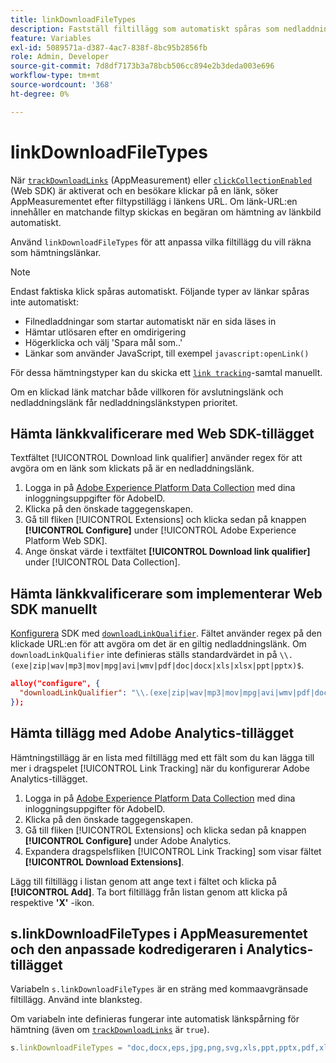 ```yaml
---
title: linkDownloadFileTypes
description: Fastställ filtillägg som automatiskt spåras som nedladdningslänkar.
feature: Variables
exl-id: 5089571a-d387-4ac7-838f-8bc95b2856fb
role: Admin, Developer
source-git-commit: 7d8df7173b3a78bcb506cc894e2b3deda003e696
workflow-type: tm+mt
source-wordcount: '368'
ht-degree: 0%

---
```


# linkDownloadFileTypes

När [`trackDownloadLinks`](trackdownloadlinks.md) (AppMeasurement) eller [`clickCollectionEnabled`](trackdownloadlinks.md) (Web SDK) är aktiverat och en besökare klickar på en länk, söker AppMeasurementet efter filtypstillägg i länkens URL. Om länk-URL:en innehåller en matchande filtyp skickas en begäran om hämtning av länkbild automatiskt.

Använd `linkDownloadFileTypes` för att anpassa vilka filtillägg du vill räkna som hämtningslänkar.

>[!NOTE]
>
>Endast faktiska klick spåras automatiskt. Följande typer av länkar spåras inte automatiskt:
>
>* Filnedladdningar som startar automatiskt när en sida läses in
>* Hämtar utlösaren efter en omdirigering
>* Högerklicka och välj &#39;Spara mål som..&#39;
>* Länkar som använder JavaScript, till exempel `javascript:openLink()`
>
>För dessa hämtningstyper kan du skicka ett [`link tracking`](../functions/tl-method.md)-samtal manuellt.

Om en klickad länk matchar både villkoren för avslutningslänk och nedladdningslänk får nedladdningslänkstypen prioritet.

## Hämta länkkvalificerare med Web SDK-tillägget

Textfältet [!UICONTROL Download link qualifier] använder regex för att avgöra om en länk som klickats på är en nedladdningslänk.

1. Logga in på [Adobe Experience Platform Data Collection](https://experience.adobe.com/data-collection) med dina inloggningsuppgifter för AdobeID.
1. Klicka på den önskade taggegenskapen.
1. Gå till fliken [!UICONTROL Extensions] och klicka sedan på knappen **[!UICONTROL Configure]** under [!UICONTROL Adobe Experience Platform Web SDK].
1. Ange önskat värde i textfältet **[!UICONTROL Download link qualifier]** under [!UICONTROL Data Collection].

## Hämta länkkvalificerare som implementerar Web SDK manuellt

[Konfigurera](https://experienceleague.adobe.com/docs/experience-platform/edge/fundamentals/configuring-the-sdk.html?lang=sv-SE) SDK med [`downloadLinkQualifier`](https://experienceleague.adobe.com/docs/experience-platform/edge/data-collection/track-links.html?lang=sv-SE#automaticLinkTracking). Fältet använder regex på den klickade URL:en för att avgöra om det är en giltig nedladdningslänk. Om `downloadLinkQualifier` inte definieras ställs standardvärdet in på `\\.(exe|zip|wav|mp3|mov|mpg|avi|wmv|pdf|doc|docx|xls|xlsx|ppt|pptx)$`.

```json
alloy("configure", {
  "downloadLinkQualifier": "\\.(exe|zip|wav|mp3|mov|mpg|avi|wmv|pdf|doc|docx|xls|xlsx|ppt|pptx)$"
});
```

## Hämta tillägg med Adobe Analytics-tillägget

Hämtningstillägg är en lista med filtillägg med ett fält som du kan lägga till mer i dragspelet [!UICONTROL Link Tracking] när du konfigurerar Adobe Analytics-tillägget.

1. Logga in på [Adobe Experience Platform Data Collection](https://experience.adobe.com/data-collection) med dina inloggningsuppgifter för AdobeID.
2. Klicka på den önskade taggegenskapen.
3. Gå till fliken [!UICONTROL Extensions] och klicka sedan på knappen **[!UICONTROL Configure]** under Adobe Analytics.
4. Expandera dragspelsfliken [!UICONTROL Link Tracking] som visar fältet **[!UICONTROL Download Extensions]**.

Lägg till filtillägg i listan genom att ange text i fältet och klicka på **[!UICONTROL Add]**. Ta bort filtillägg från listan genom att klicka på respektive **&#39;X&#39;** -ikon.

## s.linkDownloadFileTypes i AppMeasurementet och den anpassade kodredigeraren i Analytics-tillägget

Variabeln `s.linkDownloadFileTypes` är en sträng med kommaavgränsade filtillägg. Använd inte blanksteg.

Om variabeln inte definieras fungerar inte automatisk länkspårning för hämtning (även om [`trackDownloadLinks`](trackdownloadlinks.md) är `true`).

```js
s.linkDownloadFileTypes = "doc,docx,eps,jpg,png,svg,xls,ppt,pptx,pdf,xlsx,tab,csv,zip,txt,vsd,vxd,xml,js,css,rar,exe,wma,mov,avi,wmv,mp3,wav,m4v";
```
